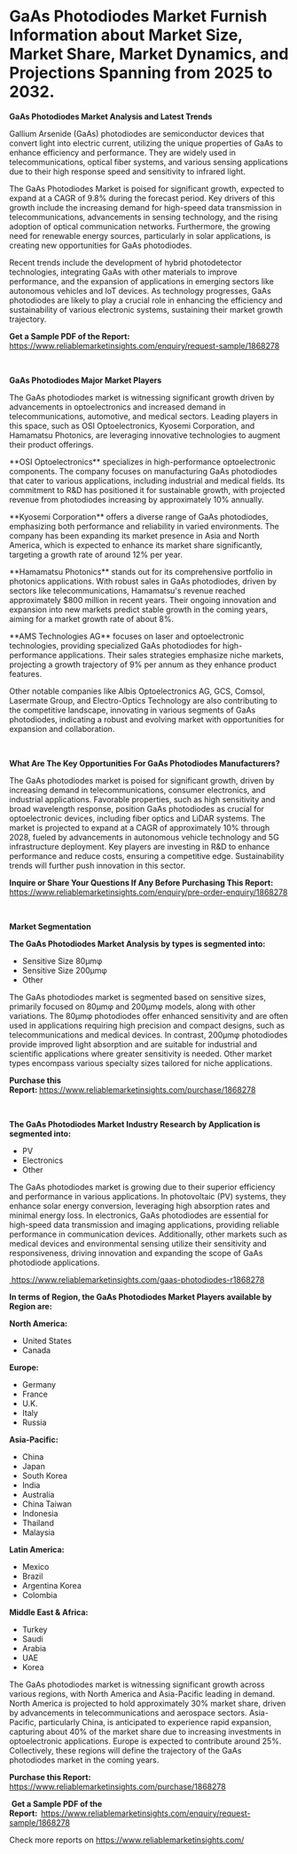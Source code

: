 <p><h1>GaAs Photodiodes Market Furnish Information about Market Size, Market Share, Market Dynamics, and Projections Spanning from 2025 to 2032.</h1></p><p><strong>GaAs Photodiodes Market Analysis and Latest Trends</strong></p>
<p><p>Gallium Arsenide (GaAs) photodiodes are semiconductor devices that convert light into electric current, utilizing the unique properties of GaAs to enhance efficiency and performance. They are widely used in telecommunications, optical fiber systems, and various sensing applications due to their high response speed and sensitivity to infrared light.</p><p>The GaAs Photodiodes Market is poised for significant growth, expected to expand at a CAGR of 9.8% during the forecast period. Key drivers of this growth include the increasing demand for high-speed data transmission in telecommunications, advancements in sensing technology, and the rising adoption of optical communication networks. Furthermore, the growing need for renewable energy sources, particularly in solar applications, is creating new opportunities for GaAs photodiodes.</p><p>Recent trends include the development of hybrid photodetector technologies, integrating GaAs with other materials to improve performance, and the expansion of applications in emerging sectors like autonomous vehicles and IoT devices. As technology progresses, GaAs photodiodes are likely to play a crucial role in enhancing the efficiency and sustainability of various electronic systems, sustaining their market growth trajectory.</p></p>
<p><strong>Get a Sample PDF of the Report:&nbsp;</strong> <a href="https://www.reliablemarketinsights.com/enquiry/request-sample/1868278?utm_campaign=2285&utm_medium=2&utm_source=Github&utm_content=ia&utm_term=11022025&utm_id=gaas-photodiodes">https://www.reliablemarketinsights.com/enquiry/request-sample/1868278</a></p>
<p>&nbsp;</p>
<p><strong>GaAs Photodiodes Major Market Players</strong></p>
<p><p>The GaAs photodiodes market is witnessing significant growth driven by advancements in optoelectronics and increased demand in telecommunications, automotive, and medical sectors. Leading players in this space, such as OSI Optoelectronics, Kyosemi Corporation, and Hamamatsu Photonics, are leveraging innovative technologies to augment their product offerings.</p><p>**OSI Optoelectronics** specializes in high-performance optoelectronic components. The company focuses on manufacturing GaAs photodiodes that cater to various applications, including industrial and medical fields. Its commitment to R&D has positioned it for sustainable growth, with projected revenue from photodiodes increasing by approximately 10% annually.</p><p>**Kyosemi Corporation** offers a diverse range of GaAs photodiodes, emphasizing both performance and reliability in varied environments. The company has been expanding its market presence in Asia and North America, which is expected to enhance its market share significantly, targeting a growth rate of around 12% per year.</p><p>**Hamamatsu Photonics** stands out for its comprehensive portfolio in photonics applications. With robust sales in GaAs photodiodes, driven by sectors like telecommunications, Hamamatsu's revenue reached approximately $800 million in recent years. Their ongoing innovation and expansion into new markets predict stable growth in the coming years, aiming for a market growth rate of about 8%.</p><p>**AMS Technologies AG** focuses on laser and optoelectronic technologies, providing specialized GaAs photodiodes for high-performance applications. Their sales strategies emphasize niche markets, projecting a growth trajectory of 9% per annum as they enhance product features.</p><p>Other notable companies like Albis Optoelectronics AG, GCS, Comsol, Lasermate Group, and Electro-Optics Technology are also contributing to the competitive landscape, innovating in various segments of GaAs photodiodes, indicating a robust and evolving market with opportunities for expansion and collaboration.</p></p>
<p>&nbsp;</p>
<p><strong>What Are The Key Opportunities For GaAs Photodiodes Manufacturers?</strong></p>
<p><p>The GaAs photodiodes market is poised for significant growth, driven by increasing demand in telecommunications, consumer electronics, and industrial applications. Favorable properties, such as high sensitivity and broad wavelength response, position GaAs photodiodes as crucial for optoelectronic devices, including fiber optics and LiDAR systems. The market is projected to expand at a CAGR of approximately 10% through 2028, fueled by advancements in autonomous vehicle technology and 5G infrastructure deployment. Key players are investing in R&D to enhance performance and reduce costs, ensuring a competitive edge. Sustainability trends will further push innovation in this sector.</p></p>
<p><strong>Inquire or Share Your Questions If Any Before Purchasing This Report:</strong> <a href="https://www.reliablemarketinsights.com/enquiry/pre-order-enquiry/1868278?utm_campaign=2285&utm_medium=2&utm_source=Github&utm_content=ia&utm_term=11022025&utm_id=gaas-photodiodes">https://www.reliablemarketinsights.com/enquiry/pre-order-enquiry/1868278</a></p>
<p>&nbsp;</p>
<p><strong>Market Segmentation</strong></p>
<p><strong>The GaAs Photodiodes Market Analysis by types is segmented into:</strong></p>
<p><ul><li>Sensitive Size 80μmφ</li><li>Sensitive Size 200μmφ</li><li>Other</li></ul></p>
<p><p>The GaAs photodiodes market is segmented based on sensitive sizes, primarily focused on 80μmφ and 200μmφ models, along with other variations. The 80μmφ photodiodes offer enhanced sensitivity and are often used in applications requiring high precision and compact designs, such as telecommunications and medical devices. In contrast, 200μmφ photodiodes provide improved light absorption and are suitable for industrial and scientific applications where greater sensitivity is needed. Other market types encompass various specialty sizes tailored for niche applications.</p></p>
<p><strong>Purchase this Report:&nbsp;</strong><a href="https://www.reliablemarketinsights.com/purchase/1868278?utm_campaign=2285&utm_medium=2&utm_source=Github&utm_content=ia&utm_term=11022025&utm_id=gaas-photodiodes">https://www.reliablemarketinsights.com/purchase/1868278</a></p>
<p>&nbsp;</p>
<p><strong>The GaAs Photodiodes Market Industry Research by Application is segmented into:</strong></p>
<p><ul><li>PV</li><li>Electronics</li><li>Other</li></ul></p>
<p><p>The GaAs photodiodes market is growing due to their superior efficiency and performance in various applications. In photovoltaic (PV) systems, they enhance solar energy conversion, leveraging high absorption rates and minimal energy loss. In electronics, GaAs photodiodes are essential for high-speed data transmission and imaging applications, providing reliable performance in communication devices. Additionally, other markets such as medical devices and environmental sensing utilize their sensitivity and responsiveness, driving innovation and expanding the scope of GaAs photodiode applications.</p></p>
<p><a href="https://www.reliablemarketinsights.com/gaas-photodiodes-r1868278?utm_campaign=2285&utm_medium=2&utm_source=Github&utm_content=ia&utm_term=11022025&utm_id=gaas-photodiodes">&nbsp;https://www.reliablemarketinsights.com/gaas-photodiodes-r1868278</a></p>
<p><strong>In terms of Region, the GaAs Photodiodes Market Players available by Region are:</strong></p>
<p>
    <p> <strong> North America: </strong>
        <ul>
            <li>United States</li>
            <li>Canada</li>
        </ul>
        </p> 
    <p> <strong> Europe: </strong>
        <ul>
            <li>Germany</li>
            <li>France</li>
            <li>U.K.</li>
            <li>Italy</li>
            <li>Russia</li>
        </ul>
        </p> 
    <p> <strong> Asia-Pacific: </strong>
        <ul>
            <li>China</li>
            <li>Japan</li>
            <li>South Korea</li>
            <li>India</li>
            <li>Australia</li>
            <li>China Taiwan</li>
            <li>Indonesia</li>
            <li>Thailand</li>
            <li>Malaysia</li>
        </ul>
        </p> 
    <p> <strong> Latin America: </strong>
        <ul>
            <li>Mexico</li>
            <li>Brazil</li>
            <li>Argentina Korea</li>
            <li>Colombia</li>
        </ul>
        </p> 
    <p> <strong> Middle East & Africa: </strong>
        <ul>
            <li>Turkey</li>
            <li>Saudi</li>
            <li>Arabia</li>
            <li>UAE</li>
            <li>Korea</li>
        </ul>
    </p>
    </p>
<p><p>The GaAs photodiodes market is witnessing significant growth across various regions, with North America and Asia-Pacific leading in demand. North America is projected to hold approximately 30% market share, driven by advancements in telecommunications and aerospace sectors. Asia-Pacific, particularly China, is anticipated to experience rapid expansion, capturing about 40% of the market share due to increasing investments in optoelectronic applications. Europe is expected to contribute around 25%. Collectively, these regions will define the trajectory of the GaAs photodiodes market in the coming years.</p></p>
<p><strong>Purchase this Report: </strong><a href="https://www.reliablemarketinsights.com/purchase/1868278?utm_campaign=2285&utm_medium=2&utm_source=Github&utm_content=ia&utm_term=11022025&utm_id=gaas-photodiodes">https://www.reliablemarketinsights.com/purchase/1868278</a></p>
<p>&nbsp;<strong>Get a Sample PDF of the Report:&nbsp;&nbsp;</strong><a href="https://www.reliablemarketinsights.com/enquiry/request-sample/1868278?utm_campaign=2285&utm_medium=2&utm_source=Github&utm_content=ia&utm_term=11022025&utm_id=gaas-photodiodes">https://www.reliablemarketinsights.com/enquiry/request-sample/1868278</a></p>
<p><strong></strong></p>
<p>Check more reports on <a href="https://www.reliablemarketinsights.com/?utm_campaign=2285&utm_medium=2&utm_source=Github&utm_content=ia&utm_term=11022025&utm_id=gaas-photodiodes">https://www.reliablemarketinsights.com/</a></p>